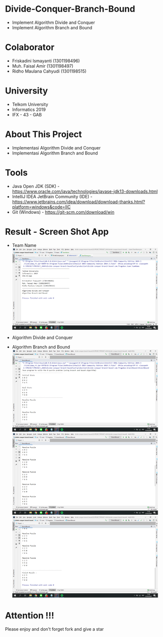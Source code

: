 # Divide-Conquer-Branch-Bound
- Implement Algorithm Divide and Conquer
- Implement Algorithm Branch and Bound

# Colaborator
- Friskadini Ismayanti (1301198496)
- Muh. Faisal Amir  (1301198497)
- Ridho Maulana Cahyudi  (1301198515)

# University
- Telkom University
- Informatics 2019
- IFX - 43 - GAB

# About This Project
- Implementasi Algorithm Divide and Conquer
- Implementasi Algorithm Branch and Bound

# Tools
- Java Open JDK (SDK) - https://www.oracle.com/java/technologies/javase-jdk13-downloads.html
- IntelliJ IDEA JetBrain Community (IDE) - https://www.jetbrains.com/idea/download/download-thanks.html?platform=windows&code=IIC
- Git (Windows) - https://git-scm.com/download/win

# Result - Screen Shot App
- Team Name
![ScreenShoot Apps](docs/image/ss_team_name.png?raw=true)

- Algorithm Divide and Conquer

- Algorithm Branch and Bound
![ScreenShoot Apps](docs/image/ss_branchbounch_1.png?raw=true)
![ScreenShoot Apps](docs/image/ss_branchbounch_2.png?raw=true)
![ScreenShoot Apps](docs/image/ss_branchbounch_3.png?raw=true)

# Attention !!!
Please enjoy and don't forget fork and give a star